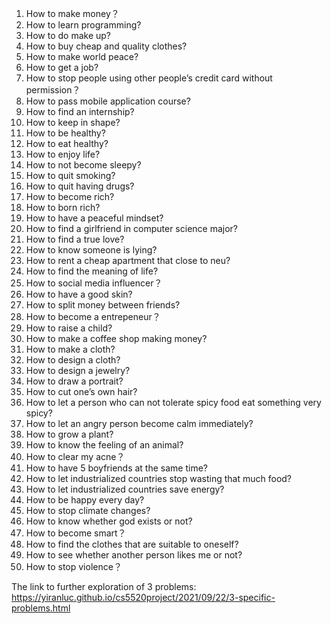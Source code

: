 1) How to make money？
2) How to learn programming?
3) How to do make up?
4) How to buy cheap and quality clothes?
5) How to make world peace?
6) How to get a job?
7) How to stop people using other people’s credit card without permission？
8) How to pass mobile application course?
9) How to find an internship?
10) How to keep in shape?
11) How to be healthy?
12) How to eat healthy?
13) How to enjoy life?
14) How to not become sleepy?
15) How to quit smoking?
16) How to quit having drugs?
17) How to become rich?
18) How to born rich?
19) How to have a peaceful mindset?
20) How to find a girlfriend in computer science major?
21) How to find a true love?
22) How to know someone is lying?
23) How to rent a cheap apartment that close to neu?
24) How to find the meaning of life?
25) How to social media influencer？
26) How to have a good skin?
27) How to split money between friends?
28) How to become a entrepeneur？
29) How to raise a child?
30) How to make a coffee shop making money?
31) How to make a cloth?
32) How to design a cloth?
33) How to design a jewelry?
34) How to draw a portrait?
35) How to cut one’s own hair?
36) How to let a person who can not tolerate spicy food eat something very spicy?
37) How to let an angry person become calm immediately?
38) How to grow a plant?
39) How to know the feeling of an animal?
40) How to clear my acne？
41) How to have 5 boyfriends at the same time?
42) How to let industrialized countries stop wasting that much food?
43) How to let industrialized countries save energy?
44) How to be happy every day?
45) How to stop climate changes?
46) How to know whether god exists or not?
47) How to become smart？
48) How to find the clothes that are suitable to oneself?
49) How to see whether another person likes me or not?
50) How to stop violence？

The link to further exploration of 3 problems: https://yiranluc.github.io/cs5520project/2021/09/22/3-specific-problems.html
